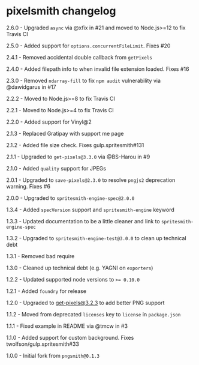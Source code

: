 # pixelsmith changelog
2.6.0 - Upgraded `async` via @xfix in #21 and moved to Node.js>=12 to fix Travis CI

2.5.0 - Added support for `options.concurrentFileLimit`. Fixes #20

2.4.1 - Removed accidental double callback from `getPixels`

2.4.0 - Added filepath info to when invalid file extension loaded. Fixes #16

2.3.0 - Removed `ndarray-fill` to fix `npm audit` vulnerability via @dawidgarus in #17

2.2.2 - Moved to Node.js>=8 to fix Travis CI

2.2.1 - Moved to Node.js>=4 to fix Travis CI

2.2.0 - Added support for Vinyl@2

2.1.3 - Replaced Gratipay with support me page

2.1.2 - Added file size check. Fixes gulp.spritesmith#131

2.1.1 - Upgraded to `get-pixels@3.3.0` via @BS-Harou in #9

2.1.0 - Added `quality` support for JPEGs

2.0.1 - Upgraded to `save-pixels@2.3.0` to resolve `pngjs2` deprecation warning. Fixes #6

2.0.0 - Upgraded to `spritesmith-engine-spec@2.0.0`

1.3.4 - Added `specVersion` support and `spritesmith-engine` keyword

1.3.3 - Updated documentation to be a little cleaner and link to `spritesmith-engine-spec`

1.3.2 - Upgraded to `spritesmith-engine-test@3.0.0` to clean up technical debt

1.3.1 - Removed bad require

1.3.0 - Cleaned up technical debt (e.g. YAGNI on `exporters`)

1.2.2 - Updated supported node versions to `>= 0.10.0`

1.2.1 - Added `foundry` for release

1.2.0 - Upgraded to get-pixels@3.2.3 to add better PNG support

1.1.2 - Moved from deprecated `licenses` key to `license` in `package.json`

1.1.1 - Fixed example in README via @tmcw in #3

1.1.0 - Added support for custom background. Fixes twolfson/gulp.spritesmith#33

1.0.0 - Initial fork from `pngsmith@0.1.3`

